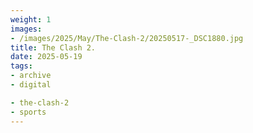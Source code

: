 ```yaml
---
weight: 1
images:
- /images/2025/May/The-Clash-2/20250517-_DSC1880.jpg
title: The Clash 2.
date: 2025-05-19
tags:
- archive
- digital

- the-clash-2
- sports
---
```


